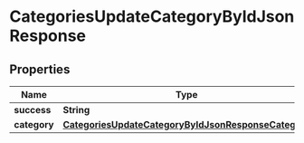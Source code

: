 

# CategoriesUpdateCategoryByIdJsonResponse


## Properties

| Name | Type | Description | Notes |
|------------ | ------------- | ------------- | -------------|
|**success** | **String** |  |  |
|**category** | [**CategoriesUpdateCategoryByIdJsonResponseCategory**](CategoriesUpdateCategoryByIdJsonResponseCategory.md) |  |  |



